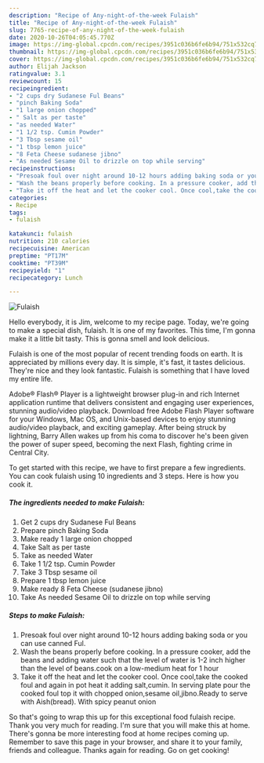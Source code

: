 ```yaml
---
description: "Recipe of Any-night-of-the-week Fulaish"
title: "Recipe of Any-night-of-the-week Fulaish"
slug: 7765-recipe-of-any-night-of-the-week-fulaish
date: 2020-10-26T04:05:45.770Z
image: https://img-global.cpcdn.com/recipes/3951c036b6fe6b94/751x532cq70/fulaish-recipe-main-photo.jpg
thumbnail: https://img-global.cpcdn.com/recipes/3951c036b6fe6b94/751x532cq70/fulaish-recipe-main-photo.jpg
cover: https://img-global.cpcdn.com/recipes/3951c036b6fe6b94/751x532cq70/fulaish-recipe-main-photo.jpg
author: Elijah Jackson
ratingvalue: 3.1
reviewcount: 15
recipeingredient:
- "2 cups dry Sudanese Ful Beans"
- "pinch Baking Soda"
- "1 large onion chopped"
- " Salt as per taste"
- "as needed Water"
- "1 1/2 tsp. Cumin Powder"
- "3 Tbsp sesame oil"
- "1 tbsp lemon juice"
- "8 Feta Cheese sudanese jibno"
- "As needed Sesame Oil to drizzle on top while serving"
recipeinstructions:
- "Presoak foul over night around 10-12 hours adding baking soda or you can use canned Ful."
- "Wash the beans properly before cooking. In a pressure cooker, add the beans and adding water such that the level of water is 1-2 inch higher than the level of beans.cook on a low-medium heat for 1 hour"
- "Take it off the heat and let the cooker cool. Once cool,take the cooked foul and again in pot heat it adding salt,cumin. In serving plate pour the cooked foul top it with chopped onion,sesame oil,jibno.Ready to serve with Aish(bread). With spicy peanut onion"
categories:
- Recipe
tags:
- fulaish

katakunci: fulaish 
nutrition: 210 calories
recipecuisine: American
preptime: "PT17M"
cooktime: "PT39M"
recipeyield: "1"
recipecategory: Lunch

---
```



![Fulaish](https://img-global.cpcdn.com/recipes/3951c036b6fe6b94/751x532cq70/fulaish-recipe-main-photo.jpg)

Hello everybody, it is Jim, welcome to my recipe page. Today, we're going to make a special dish, fulaish. It is one of my favorites. This time, I'm gonna make it a little bit tasty. This is gonna smell and look delicious.

Fulaish is one of the most popular of recent trending foods on earth. It is appreciated by millions every day. It is simple, it's fast, it tastes delicious. They're nice and they look fantastic. Fulaish is something that I have loved my entire life.

Adobe® Flash® Player is a lightweight browser plug-in and rich Internet application runtime that delivers consistent and engaging user experiences, stunning audio/video playback. Download free Adobe Flash Player software for your Windows, Mac OS, and Unix-based devices to enjoy stunning audio/video playback, and exciting gameplay. After being struck by lightning, Barry Allen wakes up from his coma to discover he&#39;s been given the power of super speed, becoming the next Flash, fighting crime in Central City.


To get started with this recipe, we have to first prepare a few ingredients. You can cook fulaish using 10 ingredients and 3 steps. Here is how you cook it.

<!--inarticleads1-->

##### The ingredients needed to make Fulaish:

1. Get 2 cups dry Sudanese Ful Beans
1. Prepare pinch Baking Soda
1. Make ready 1 large onion chopped
1. Take  Salt as per taste
1. Take as needed Water
1. Take 1 1/2 tsp. Cumin Powder
1. Take 3 Tbsp sesame oil
1. Prepare 1 tbsp lemon juice
1. Make ready 8 Feta Cheese (sudanese jibno)
1. Take As needed Sesame Oil to drizzle on top while serving




<!--inarticleads2-->

##### Steps to make Fulaish:

1. Presoak foul over night around 10-12 hours adding baking soda or you can use canned Ful.
1. Wash the beans properly before cooking. In a pressure cooker, add the beans and adding water such that the level of water is 1-2 inch higher than the level of beans.cook on a low-medium heat for 1 hour
1. Take it off the heat and let the cooker cool. Once cool,take the cooked foul and again in pot heat it adding salt,cumin. In serving plate pour the cooked foul top it with chopped onion,sesame oil,jibno.Ready to serve with Aish(bread). With spicy peanut onion




So that's going to wrap this up for this exceptional food fulaish recipe. Thank you very much for reading. I'm sure that you will make this at home. There's gonna be more interesting food at home recipes coming up. Remember to save this page in your browser, and share it to your family, friends and colleague. Thanks again for reading. Go on get cooking!
